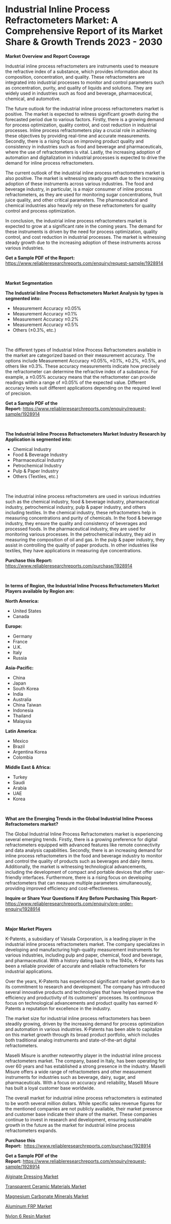 <p><h1>Industrial Inline Process Refractometers Market: A Comprehensive Report of its Market Share & Growth Trends 2023 - 2030</h1></p><p><strong>Market Overview and Report Coverage</strong></p>
<p><p>Industrial inline process refractometers are instruments used to measure the refractive index of a substance, which provides information about its composition, concentration, and quality. These refractometers are integrated into industrial processes to monitor and control parameters such as concentration, purity, and quality of liquids and solutions. They are widely used in industries such as food and beverage, pharmaceutical, chemical, and automotive.</p><p>The future outlook for the industrial inline process refractometers market is positive. The market is expected to witness significant growth during the forecasted period due to various factors. Firstly, there is a growing demand for process optimization, quality control, and cost reduction in industrial processes. Inline process refractometers play a crucial role in achieving these objectives by providing real-time and accurate measurements. Secondly, there is a rising focus on improving product quality and consistency in industries such as food and beverage and pharmaceuticals, where the use of refractometers is vital. Lastly, the increasing adoption of automation and digitalization in industrial processes is expected to drive the demand for inline process refractometers.</p><p>The current outlook of the industrial inline process refractometers market is also positive. The market is witnessing steady growth due to the increasing adoption of these instruments across various industries. The food and beverage industry, in particular, is a major consumer of inline process refractometers, as they are used for monitoring sugar concentrations, fruit juice quality, and other critical parameters. The pharmaceutical and chemical industries also heavily rely on these refractometers for quality control and process optimization.</p><p>In conclusion, the industrial inline process refractometers market is expected to grow at a significant rate in the coming years. The demand for these instruments is driven by the need for process optimization, quality control, and cost reduction in industrial processes. The market is witnessing steady growth due to the increasing adoption of these instruments across various industries.</p></p>
<p><strong>Get a Sample PDF of the Report:</strong> <a href="https://www.reliableresearchreports.com/enquiry/request-sample/1928914">https://www.reliableresearchreports.com/enquiry/request-sample/1928914</a></p>
<p>&nbsp;</p>
<p><strong>Market Segmentation</strong></p>
<p><strong>The Industrial Inline Process Refractometers Market Analysis by types is segmented into:</strong></p>
<p><ul><li>Measurement Accuracy ±0.05%</li><li>Measurement Accuracy ±0.1%</li><li>Measurement Accuracy ±0.2%</li><li>Measurement Accuracy ±0.5%</li><li>Others (±0.3%, etc.)</li></ul></p>
<p>&nbsp;</p>
<p><p>The different types of Industrial Inline Process Refractometers available in the market are categorized based on their measurement accuracy. The options include Measurement Accuracy ±0.05%, ±0.1%, ±0.2%, ±0.5%, and others like ±0.3%. These accuracy measurements indicate how precisely the refractometer can determine the refractive index of a substance. For example, a ±0.05% accuracy means that the refractometer can provide readings within a range of ±0.05% of the expected value. Different accuracy levels suit different applications depending on the required level of precision.</p></p>
<p><strong>Get a Sample PDF of the Report:</strong>&nbsp;<a href="https://www.reliableresearchreports.com/enquiry/request-sample/1928914">https://www.reliableresearchreports.com/enquiry/request-sample/1928914</a></p>
<p>&nbsp;</p>
<p><strong>The Industrial Inline Process Refractometers Market Industry Research by Application is segmented into:</strong></p>
<p><ul><li>Chemical Industry</li><li>Food & Beverage Industry</li><li>Pharmaceutical Industry</li><li>Petrochemical Industry</li><li>Pulp & Paper Industry</li><li>Others (Textiles, etc.)</li></ul></p>
<p>&nbsp;</p>
<p><p>The industrial inline process refractometers are used in various industries such as the chemical industry, food & beverage industry, pharmaceutical industry, petrochemical industry, pulp & paper industry, and others including textiles. In the chemical industry, these refractometers help in measuring concentrations and purity of chemicals. In the food & beverage industry, they ensure the quality and consistency of beverages and processed foods. In the pharmaceutical industry, they are used for monitoring various processes. In the petrochemical industry, they aid in measuring the composition of oil and gas. In the pulp & paper industry, they assist in controlling the quality of paper products. In other industries like textiles, they have applications in measuring dye concentrations.</p></p>
<p><strong>Purchase this Report:</strong>&nbsp; <a href="https://www.reliableresearchreports.com/purchase/1928914">https://www.reliableresearchreports.com/purchase/1928914</a></p>
<p>&nbsp;</p>
<p><strong>In terms of Region, the Industrial Inline Process Refractometers Market Players available by Region are:</strong></p>
<p>
    <p> <strong> North America: </strong>
        <ul>
            <li>United States</li>
            <li>Canada</li>
        </ul>
        </p> 
    <p> <strong> Europe: </strong>
        <ul>
            <li>Germany</li>
            <li>France</li>
            <li>U.K.</li>
            <li>Italy</li>
            <li>Russia</li>
        </ul>
        </p> 
    <p> <strong> Asia-Pacific: </strong>
        <ul>
            <li>China</li>
            <li>Japan</li>
            <li>South Korea</li>
            <li>India</li>
            <li>Australia</li>
            <li>China Taiwan</li>
            <li>Indonesia</li>
            <li>Thailand</li>
            <li>Malaysia</li>
        </ul>
        </p> 
    <p> <strong> Latin America: </strong>
        <ul>
            <li>Mexico</li>
            <li>Brazil</li>
            <li>Argentina Korea</li>
            <li>Colombia</li>
        </ul>
        </p> 
    <p> <strong> Middle East & Africa: </strong>
        <ul>
            <li>Turkey</li>
            <li>Saudi</li>
            <li>Arabia</li>
            <li>UAE</li>
            <li>Korea</li>
        </ul>
    </p>
    </p>
<p>&nbsp;</p>
<p><strong>What are the Emerging Trends in the Global Industrial Inline Process Refractometers market?</strong></p>
<p><p>The Global Industrial Inline Process Refractometers market is experiencing several emerging trends. Firstly, there is a growing preference for digital refractometers equipped with advanced features like remote connectivity and data analysis capabilities. Secondly, there is an increasing demand for inline process refractometers in the food and beverage industry to monitor and control the quality of products such as beverages and dairy items. Additionally, the market is witnessing technological advancements, including the development of compact and portable devices that offer user-friendly interfaces. Furthermore, there is a rising focus on developing refractometers that can measure multiple parameters simultaneously, providing improved efficiency and cost-effectiveness.</p></p>
<p><strong>Inquire or Share Your Questions If Any Before Purchasing This Report</strong>- <a href="https://www.reliableresearchreports.com/enquiry/pre-order-enquiry/1928914">https://www.reliableresearchreports.com/enquiry/pre-order-enquiry/1928914</a></p>
<p>&nbsp;</p>
<p><strong>Major Market Players</strong></p>
<p><p>K-Patents, a subsidiary of Vaisala Corporation, is a leading player in the industrial inline process refractometers market. The company specializes in developing and manufacturing high-quality measurement instruments for various industries, including pulp and paper, chemical, food and beverage, and pharmaceutical. With a history dating back to the 1940s, K-Patents has been a reliable provider of accurate and reliable refractometers for industrial applications.</p><p>Over the years, K-Patents has experienced significant market growth due to its commitment to research and development. The company has introduced several innovative products and technologies that have helped improve the efficiency and productivity of its customers' processes. Its continuous focus on technological advancements and product quality has earned K-Patents a reputation for excellence in the industry.</p><p>The market size for industrial inline process refractometers has been steadily growing, driven by the increasing demand for process optimization and automation in various industries. K-Patents has been able to capitalize on this market growth through its broad product portfolio, which includes both traditional analog instruments and state-of-the-art digital refractometers.</p><p>Maselli Misure is another noteworthy player in the industrial inline process refractometers market. The company, based in Italy, has been operating for over 60 years and has established a strong presence in the industry. Maselli Misure offers a wide range of refractometers and other measurement instruments for industries such as beverage, dairy, sugar, and pharmaceuticals. With a focus on accuracy and reliability, Maselli Misure has built a loyal customer base worldwide.</p><p>The overall market for industrial inline process refractometers is estimated to be worth several million dollars. While specific sales revenue figures for the mentioned companies are not publicly available, their market presence and customer base indicate their share of the market. These companies continue to invest in research and development, ensuring sustainable growth in the future as the market for industrial inline process refractometers expands.</p></p>
<p><strong>Purchase this Report:</strong>&nbsp;&nbsp;<a href="https://www.reliableresearchreports.com/purchase/1928914">https://www.reliableresearchreports.com/purchase/1928914</a></p>
<p></p>
<p><strong>Get a Sample PDF of the Report:</strong>&nbsp;<a href="https://www.reliableresearchreports.com/enquiry/request-sample/1928914">https://www.reliableresearchreports.com/enquiry/request-sample/1928914</a></p>
<p><p><a href="https://medium.com/@entelabrahimi1961/alginate-dressing-market-size-market-outlook-and-market-forecast-2023-to-2030-b8a9da6d28f2">Alginate Dressing Market</a></p><p><a href="https://github.com/ashepherd82/Market-Research-Report-List-1/blob/main/transparent-ceramic-materials-market.md">Transparent Ceramic Materials Market</a></p><p><a href="https://github.com/FassouRP/Market-Research-Report-List-1/blob/main/magnesium-carbonate-minerals-market.md">Magnesium Carbonate Minerals Market</a></p><p><a href="https://medium.com/@minnieebert2827/aluminum-frp-market-trends-forecast-and-competitive-analysis-to-2030-79e68aef71ab">Aluminum FRP Market</a></p><p><a href="https://medium.com/@dioncollins8227/nylon-6-resin-market-trends-and-market-analysis-forecasted-for-period-2023-2030-587d1f3a9dc3">Nylon 6 Resin Market</a></p></p>